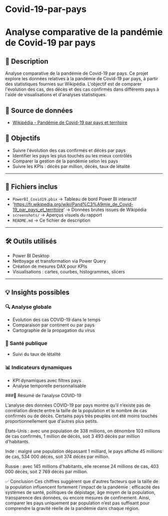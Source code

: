 # Covid-19-par-pays
# Analyse comparative de la pandémie de Covid-19 par pays
## 📌 Description
 Analyse comparative de la pandémie de Covid-19 par pays.  Ce projet explore les données relatives à la pandémie de Covid-19 par pays, à partir des statistiques fournies sur Wikipédia. L'objectif est de comparer l'évolution des cas, des décès et des cas confirmés dans différents pays à l'aide de visualisations et d'analyses statistiques.
 
## 🔗 Source de données
- [Wikipédia - Pandémie de Covid-19 par pays et territoire](https://fr.wikipedia.org/wiki/Pand%C3%A9mie_de_Covid-19_par_pays_et_territoire)


## 🎯 Objectifs

- Suivre l'évolution des cas confirmés et décès par pays
- Identifier les pays les plus touchés ou les mieux contrôlés
- Comparer la gestion de la pandémie selon les pays
- Suivre les KPIs : décès par million, décès, taux de létalité

---

## 📁 Fichiers inclus

- `PowerBI_Covid19.pbix` → Tableau de bord Power BI interactif
- 'https://fr.wikipedia.org/wiki/Pand%C3%A9mie_de_Covid-19_par_pays_et_territoire' → Données brutes issues de Wikipédia
- `screenshots/` → Aperçus visuels du rapport
- `README.md` → Ce fichier de description

---

## 🛠️ Outils utilisés

- Power BI Desktop
- Nettoyage et transformation via Power Query
- Création de mesures DAX pour KPIs
- Visualisations : cartes, courbes, histogrammes, slicers

---

## 💡 Insights possibles

### 🔍 Analyse globale
- Évolution des cas COVID-19 dans le temps
- Comparaison par continent ou par pays
- Cartographie de la propagation du virus

### 💉 Santé publique
- Suivi du taux de létalité

### 📊 Indicateurs dynamiques
- KPI dynamiques avec filtres pays
- Analyse temporelle personnalisable

###📌 Résumé de l’analyse COVID-19

L’analyse des données COVID-19 par pays montre qu’il n’existe pas de corrélation directe entre la taille de la population et le nombre de cas confirmés ou de décès. Certains pays très peuplés ont été moins touchés proportionnellement que d'autres plus petits.

États-Unis : avec une population de 338 millions, on dénombre 103 millions de cas confirmés, 1 million de décès, soit 3 493 décès par million d'habitants.

Inde : malgré une population dépassant 1 milliard, le pays affiche 45 millions de cas, 534 000 décès, soit 374 décès par million.

Russie : avec 145 millions d'habitants, elle recense 24 millions de cas, 403 000 décès, soit 2 769 décès par million.

✅ Conclusion
Ces chiffres suggèrent que d'autres facteurs que la taille de la population influencent fortement l'impact de la pandémie : efficacité des systèmes de santé, politiques de dépistage, âge moyen de la population, transparence des données, ou encore mesures de confinement. Ainsi, comparer les pays uniquement par population n’est pas suffisant pour comprendre la gravité réelle de la pandémie dans chaque région.


